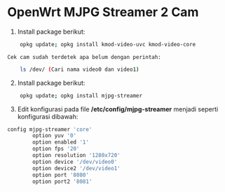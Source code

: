 # OpenWrt MJPG Streamer 2 Cam

1. Install package berikut:
```bash
	opkg update; opkg install kmod-video-uvc kmod-video-core
```
	Cek cam sudah terdetek apa belum dengan perintah:
```bash
	ls /dev/ (Cari nama video0 dan video1)
```

2. Install package berikut:
```bash
	opkg update; opkg install mjpg-streamer
```

3. Edit konfigurasi pada file **/etc/config/mjpg-streamer** menjadi seperti konfigurasi dibawah:
```bash
config mjpg-streamer 'core'
        option yuv '0'
        option enabled '1'
        option fps '20'
        option resolution '1280x720'
        option device '/dev/video0'
        option device2 '/dev/video1'
        option port '8080'
        option port2 '8081'
```
